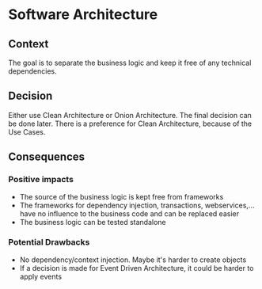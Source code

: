 # Software Architecture

## Context 
The goal is to separate the business logic and keep it free of any technical dependencies.

## Decision
Either use Clean Architecture or Onion Architecture.
The final decision can be done later. There is a preference for Clean Architecture, because of the Use Cases.

## Consequences
### Positive impacts
* The source of the business logic is kept free from frameworks
* The frameworks for dependency injection, transactions, webservices,... have no influence to the business code and can be replaced easier
* The business logic can be tested standalone

### Potential Drawbacks
* No dependency/context injection. Maybe it's harder to create objects
* If a decision is made for Event Driven Architecture, it could be harder to apply events
